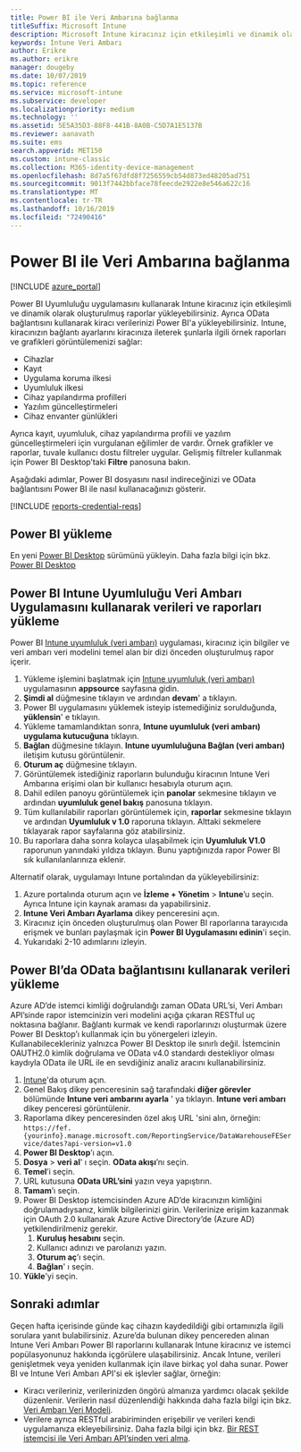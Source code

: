 ```yaml
---
title: Power BI ile Veri Ambarına bağlanma
titleSuffix: Microsoft Intune
description: Microsoft Intune kiracınız için etkileşimli ve dinamik olarak oluşturulmuş raporlar yüklemenizi mümkün kılan bir dosyayı Microsoft Power BI ile kullanmak üzere indirebilirsiniz.
keywords: Intune Veri Ambarı
author: Erikre
ms.author: erikre
manager: dougeby
ms.date: 10/07/2019
ms.topic: reference
ms.service: microsoft-intune
ms.subservice: developer
ms.localizationpriority: medium
ms.technology: ''
ms.assetid: 5E5A35D3-88F8-441B-8A0B-C5D7A1E5137B
ms.reviewer: aanavath
ms.suite: ems
search.appverid: MET150
ms.custom: intune-classic
ms.collection: M365-identity-device-management
ms.openlocfilehash: 8d7a5f67dfd8f7256559cb54d873ed48205ad751
ms.sourcegitcommit: 9013f7442bbface78feecde2922e8e546a622c16
ms.translationtype: MT
ms.contentlocale: tr-TR
ms.lasthandoff: 10/16/2019
ms.locfileid: "72490416"
---
```

# <a name="connect-to-the-data-warehouse-with-power-bi"></a>Power BI ile Veri Ambarına bağlanma

[!INCLUDE [azure_portal](../includes/azure_portal.md)]

Power BI Uyumluluğu uygulamasını kullanarak Intune kiracınız için etkileşimli ve dinamik olarak oluşturulmuş raporlar yükleyebilirsiniz. Ayrıca OData bağlantısını kullanarak kiracı verilerinizi Power BI'a yükleyebilirsiniz. Intune, kiracınızın bağlantı ayarlarını kiracınıza ileterek şunlarla ilgili örnek raporları ve grafikleri görüntülemenizi sağlar:  

- Cihazlar
- Kayıt
- Uygulama koruma ilkesi
- Uyumluluk ilkesi
- Cihaz yapılandırma profilleri
- Yazılım güncelleştirmeleri
- Cihaz envanter günlükleri

Ayrıca kayıt, uyumluluk, cihaz yapılandırma profili ve yazılım güncelleştirmeleri için vurgulanan eğilimler de vardır. Örnek grafikler ve raporlar, tuvale kullanıcı dostu filtreler uygular. Gelişmiş filtreler kullanmak için Power BI Desktop’taki **Filtre** panosuna bakın.

Aşağıdaki adımlar, Power BI dosyasını nasıl indireceğinizi ve OData bağlantısını Power BI ile nasıl kullanacağınızı gösterir.

[!INCLUDE [reports-credential-reqs](../includes/reports-credential-reqs.md)]

## <a name="install-power-bi"></a>Power BI yükleme

En yeni [Power BI Desktop](https://aka.ms/intune/datawarehouseapi/installpowerbi) sürümünü yükleyin. Daha fazla bilgi için bkz. [Power BI Desktop](https://powerbi.microsoft.com/desktop)

## <a name="load-the-data-and-reports-using-the-power-bi-intune-compliance-data-warehouse-app"></a>Power BI Intune Uyumluluğu Veri Ambarı Uygulamasını kullanarak verileri ve raporları yükleme

Power BI [Intune uyumluluk (veri ambarı)](https://aka.ms/intune/datawarehouseapi/getpowerbiapp) uygulaması, kiracınız için bilgiler ve veri ambarı veri modelini temel alan bir dizi önceden oluşturulmuş rapor içerir.

1. Yükleme işlemini başlatmak için [Intune uyumluluk (veri ambarı)](https://aka.ms/intune/datawarehouseapi/getpowerbiapp) uygulamasının **appsource** sayfasına gidin.
2. **Şimdi al** düğmesine tıklayın ve ardından **devam**' a tıklayın.
3. Power BI uygulamasını yüklemek isteyip istemediğiniz sorulduğunda, **yüklensin**' e tıklayın.
4. Yükleme tamamlandıktan sonra, **Intune uyumluluk (veri ambarı) uygulama kutucuğuna** tıklayın.
5. **Bağlan** düğmesine tıklayın. **Intune uyumluluğuna Bağlan (veri ambarı)** iletişim kutusu görüntülenir.
6. **Oturum aç** düğmesine tıklayın.
7. Görüntülemek istediğiniz raporların bulunduğu kiracının Intune Veri Ambarına erişimi olan bir kullanıcı hesabıyla oturum açın.
8. Dahil edilen panoyu görüntülemek için **panolar** sekmesine tıklayın ve ardından **uyumluluk genel bakış** panosuna tıklayın.
9. Tüm kullanılabilir raporları görüntülemek için, **raporlar** sekmesine tıklayın ve ardından **Uyumluluk v 1.0** raporuna tıklayın. Alttaki sekmelere tıklayarak rapor sayfalarına göz atabilirsiniz.
10. Bu raporlara daha sonra kolayca ulaşabilmek için **Uyumluluk V1.0** raporunun yanındaki yıldıza tıklayın. Bunu yaptığınızda rapor Power BI sık kullanılanlarınıza eklenir.

Alternatif olarak, uygulamayı Intune portalından da yükleyebilirsiniz:

1. Azure portalında oturum açın ve **İzleme + Yönetim** > **Intune**’u seçin. Ayrıca Intune için kaynak araması da yapabilirsiniz.
2. **Intune Veri Ambarı Ayarlama** dikey penceresini açın.
3. Kiracınız için önceden oluşturulmuş olan Power BI raporlarına tarayıcıda erişmek ve bunları paylaşmak için **Power BI Uygulamasını edinin**'i seçin.
4. Yukarıdaki 2-10 adımlarını izleyin.

## <a name="load-the-data-in-power-bi-using-the-odata-link"></a>Power BI’da OData bağlantısını kullanarak verileri yükleme

Azure AD’de istemci kimliği doğrulandığı zaman OData URL’si, Veri Ambarı API’sinde rapor istemcinizin veri modelini açığa çıkaran RESTful uç noktasına bağlanır. Bağlantı kurmak ve kendi raporlarınızı oluşturmak üzere Power BI Desktop’ı kullanmak için bu yönergeleri izleyin. Kullanabilecekleriniz yalnızca Power BI Desktop ile sınırlı değil. İstemcinin OAUTH2.0 kimlik doğrulama ve OData v4.0 standardı destekliyor olması kaydıyla OData ile URL ile en sevdiğiniz analiz aracını kullanabilirsiniz.

1. [Intune](https://go.microsoft.com/fwlink/?linkid=2090973)'da oturum açın.
2. Genel Bakış dikey penceresinin sağ tarafındaki **diğer görevler** bölümünde **Intune veri ambarını ayarla** ' ya tıklayın. **Intune veri ambarı** dikey penceresi görüntülenir.
3. Raporlama dikey penceresinden özel akış URL 'sini alın, örneğin:<br>
    `https://fef.{yourinfo}.manage.microsoft.com/ReportingService/DataWarehouseFEService/dates?api-version=v1.0`
4. **Power BI Desktop**’ı açın.
5. **Dosya** > **veri al**' ı seçin. **OData akışı**’nı seçin.
6. **Temel**’i seçin.
7. URL kutusuna **OData URL’sini** yazın veya yapıştırın.
8. **Tamam**’ı seçin.
9. Power BI Desktop istemcisinden Azure AD’de kiracınızın kimliğini doğrulamadıysanız, kimlik bilgilerinizi girin. Verilerinize erişim kazanmak için OAuth 2.0 kullanarak Azure Active Directory’de (Azure AD) yetkilendirilmeniz gerekir.  
    1. **Kuruluş hesabını** seçin.  
    2. Kullanıcı adınızı ve parolanızı yazın.  
    3. **Oturum aç**’ı seçin.  
    4. **Bağlan**' ı seçin.  
10. **Yükle**’yi seçin.

## <a name="next-steps"></a>Sonraki adımlar

Geçen hafta içerisinde günde kaç cihazın kaydedildiği gibi ortamınızla ilgili sorulara yanıt bulabilirsiniz. Azure’da bulunan dikey pencereden alınan Intune Veri Ambarı Power BI raporlarını kullanarak Intune kiracınız ve istemci popülasyonunuz hakkında içgörülere ulaşabilirsiniz. Ancak Intune, verileri genişletmek veya yeniden kullanmak için ilave birkaç yol daha sunar. Power BI ve Intune Veri Ambarı API'si ek işlevler sağlar, örneğin:

<!-- - You can use Power BI Desktop to create additional report types with your data. For example, you could create a custom chart representing the ratio of device manufactures in your enterprise. For more information about creating custom reports with Power BI and the Intune Data Warehouse, see `BLOG POST ON POWER BI`. -->
- Kiracı verileriniz, verilerinizden öngörü almanıza yardımcı olacak şekilde düzenlenir. Verilerin nasıl düzenlendiği hakkında daha fazla bilgi için bkz. [Veri Ambarı Veri Modeli](reports-ref-data-model.md).
- Verilere ayrıca RESTful arabiriminden erişebilir ve verileri kendi uygulamanıza ekleyebilirsiniz. Daha fazla bilgi için bkz. [Bir REST istemcisi ile Veri Ambarı API’sinden veri alma](../reports-proc-data-rest.md).
